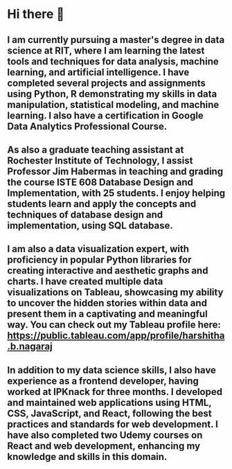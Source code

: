 # Hi there 👋

## I am currently pursuing a master's degree in data science at RIT, where I am learning the latest tools and techniques for data analysis, machine learning, and artificial intelligence. I have completed several projects and assignments using Python, R demonstrating my skills in data manipulation, statistical modeling, and machine learning. I also have a certification in Google Data Analytics Professional Course.

## As also a graduate teaching assistant at Rochester Institute of Technology, I assist Professor Jim Habermas in teaching and grading the course ISTE 608 Database Design and Implementation, with 25 students. I enjoy helping students learn and apply the concepts and techniques of database design and implementation, using SQL database.

## I am also a data visualization expert, with proficiency in popular Python libraries for creating interactive and aesthetic graphs and charts. I have created multiple data visualizations on Tableau, showcasing my ability to uncover the hidden stories within data and present them in a captivating and meaningful way. You can check out my Tableau profile here: https://public.tableau.com/app/profile/harshitha.b.nagaraj

## In addition to my data science skills, I also have experience as a frontend developer, having worked at IPKnack for three months. I developed and maintained web applications using HTML, CSS, JavaScript, and React, following the best practices and standards for web development. I have also completed two Udemy courses on React and web development, enhancing my knowledge and skills in this domain.
<!--
**harshithabnag7/harshithabnag7** is a ✨ _special_ ✨ repository because its `README.md` (this file) appears on your GitHub profile.

Here are some ideas to get you started:

- 🔭 I’m currently working on ...
- 🌱 I’m currently learning ...
- 👯 I’m looking to collaborate on ...
- 🤔 I’m looking for help with ...
- 💬 Ask me about ...
- 📫 How to reach me: ...
- 😄 Pronouns: ...
- ⚡ Fun fact: ...
-->
